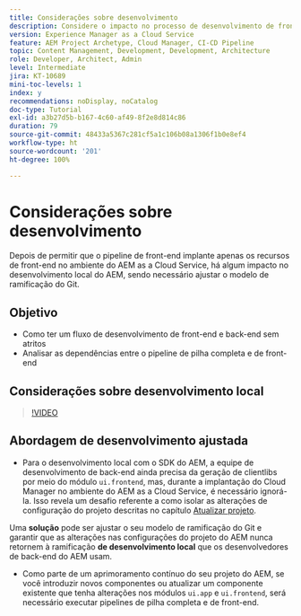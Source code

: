```yaml
---
title: Considerações sobre desenvolvimento
description: Considere o impacto no processo de desenvolvimento de front-end e back-end depois de habilitar o pipeline de front-end.
version: Experience Manager as a Cloud Service
feature: AEM Project Archetype, Cloud Manager, CI-CD Pipeline
topic: Content Management, Development, Development, Architecture
role: Developer, Architect, Admin
level: Intermediate
jira: KT-10689
mini-toc-levels: 1
index: y
recommendations: noDisplay, noCatalog
doc-type: Tutorial
exl-id: a3b27d5b-b167-4c60-af49-8f2e8d814c86
duration: 79
source-git-commit: 48433a5367c281cf5a1c106b08a1306f1b0e8ef4
workflow-type: ht
source-wordcount: '201'
ht-degree: 100%

---
```


# Considerações sobre desenvolvimento

Depois de permitir que o pipeline de front-end implante apenas os recursos de front-end no ambiente do AEM as a Cloud Service, há algum impacto no desenvolvimento local do AEM, sendo necessário ajustar o modelo de ramificação do Git.

## Objetivo

* Como ter um fluxo de desenvolvimento de front-end e back-end sem atritos
* Analisar as dependências entre o pipeline de pilha completa e de front-end


## Considerações sobre desenvolvimento local

>[!VIDEO](https://video.tv.adobe.com/v/3409421?quality=12&learn=on)


## Abordagem de desenvolvimento ajustada

* Para o desenvolvimento local com o SDK do AEM, a equipe de desenvolvimento de back-end ainda precisa da geração de clientlibs por meio do módulo `ui.frontend`, mas, durante a implantação do Cloud Manager no ambiente do AEM as a Cloud Service, é necessário ignorá-la. Isso revela um desafio referente a como isolar as alterações de configuração do projeto descritas no capítulo [Atualizar projeto](update-project.md).

Uma __solução__ pode ser ajustar o seu modelo de ramificação do Git e garantir que as alterações nas configurações do projeto do AEM nunca retornem à ramificação __de desenvolvimento local__ que os desenvolvedores de back-end do AEM usam.


* Como parte de um aprimoramento contínuo do seu projeto do AEM, se você introduzir novos componentes ou atualizar um componente existente que tenha alterações nos módulos `ui.app` e `ui.frontend`, será necessário executar pipelines de pilha completa e de front-end.
